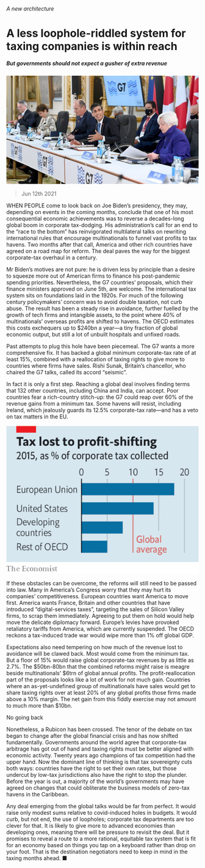 ###### A new architecture

# A less loophole-riddled system for taxing companies is within reach 

##### But governments should not expect a gusher of extra revenue 

![image](images/20210612_ldp503.jpg) 

> Jun 12th 2021 

WHEN PEOPLE come to look back on Joe Biden’s presidency, they may, depending on events in the coming months, conclude that one of his most consequential economic achievements was to reverse a decades-long global boom in corporate tax-dodging. His administration’s call for an end to the “race to the bottom” has reinvigorated multilateral talks on rewriting international rules that encourage multinationals to funnel vast profits to tax havens. Two months after that call, America and other rich countries have agreed on a road map for reform. The deal paves the way for the biggest corporate-tax overhaul in a century.

Mr Biden’s motives are not pure: he is driven less by principle than a desire to squeeze more out of American firms to finance his post-pandemic spending priorities. Nevertheless, the G7 countries’ proposals, which their finance ministers approved on June 5th, are welcome. The international tax system sits on foundations laid in the 1920s. For much of the following century policymakers’ concern was to avoid double taxation, not curb abuse. The result has been a steady rise in avoidance, further fuelled by the growth of tech firms and intangible assets, to the point where 40% of multinationals’ overseas profits are shifted to havens. The OECD estimates this costs exchequers up to $240bn a year—a tiny fraction of global economic output, but still a lot of unbuilt hospitals and unfixed roads.


Past attempts to plug this hole have been piecemeal. The G7 wants a more comprehensive fix. It has backed a global minimum corporate-tax rate of at least 15%, combined with a reallocation of taxing rights to give more to countries where firms have sales. Rishi Sunak, Britain’s chancellor, who chaired the G7 talks, called its accord “seismic”.

In fact it is only a first step. Reaching a global deal involves finding terms that 132 other countries, including China and India, can accept. Poor countries fear a rich-country stitch-up: the G7 could reap over 60% of the revenue gains from a minimum tax. Some havens will resist, including Ireland, which jealously guards its 12.5% corporate-tax rate—and has a veto on tax matters in the EU.

![image](images/20210612_LDC567.png) 


If these obstacles can be overcome, the reforms will still need to be passed into law. Many in America’s Congress worry that they may hurt its companies’ competitiveness. European countries want America to move first. America wants France, Britain and other countries that have introduced “digital-services taxes”, targeting the sales of Silicon Valley firms, to scrap them immediately. Agreeing to put them on hold would help move the delicate diplomacy forward. Europe’s levies have provoked retaliatory tariffs from America, which are currently suspended. The OECD reckons a tax-induced trade war would wipe more than 1% off global GDP.

Expectations also need tempering on how much of the revenue lost to avoidance will be clawed back. Most would come from the minimum tax. But a floor of 15% would raise global corporate-tax revenues by as little as 2.7%. The $50bn-80bn that the combined reforms might raise is meagre beside multinationals’ $6trn of global annual profits. The profit-reallocation part of the proposals looks like a lot of work for not much gain. Countries where an as-yet-undefined group of multinationals have sales would get to share taxing rights over at least 20% of any global profits those firms made above a 10% margin. The net gain from this fiddly exercise may not amount to much more than $10bn.

No going back

Nonetheless, a Rubicon has been crossed. The tenor of the debate on tax began to change after the global financial crisis and has now shifted fundamentally. Governments around the world agree that corporate-tax arbitrage has got out of hand and taxing rights must be better aligned with economic activity. Twenty years ago champions of tax competition had the upper hand. Now the dominant line of thinking is that tax sovereignty cuts both ways: countries have the right to set their own rates, but those undercut by low-tax jurisdictions also have the right to stop the plunder. Before the year is out, a majority of the world’s governments may have agreed on changes that could obliterate the business models of zero-tax havens in the Caribbean.

Any deal emerging from the global talks would be far from perfect. It would raise only modest sums relative to covid-induced holes in budgets. It would curb, but not end, the use of loopholes; corporate tax departments are too clever for that. It is likely to give more to advanced economies than developing ones, meaning there will be pressure to revisit the deal. But it promises to reveal a route to a more rational, equitable tax system that is fit for an economy based on things you tap on a keyboard rather than drop on your foot. That is the destination negotiators need to keep in mind in the taxing months ahead. ■

